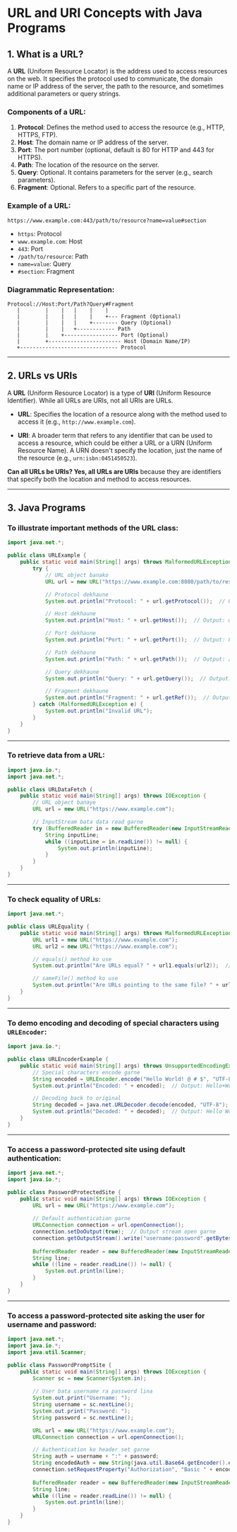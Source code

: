 
# URL and URI Concepts with Java Programs

## 1. What is a URL?

A **URL** (Uniform Resource Locator) is the address used to access resources on the web. It specifies the protocol used to communicate, the domain name or IP address of the server, the path to the resource, and sometimes additional parameters or query strings.

### Components of a URL:

1. **Protocol**: Defines the method used to access the resource (e.g., HTTP, HTTPS, FTP).
2. **Host**: The domain name or IP address of the server.
3. **Port**: The port number (optional, default is 80 for HTTP and 443 for HTTPS).
4. **Path**: The location of the resource on the server.
5. **Query**: Optional. It contains parameters for the server (e.g., search parameters).
6. **Fragment**: Optional. Refers to a specific part of the resource.

### Example of a URL:
```
https://www.example.com:443/path/to/resource?name=value#section
```

- `https`: Protocol
- `www.example.com`: Host
- `443`: Port
- `/path/to/resource`: Path
- `name=value`: Query
- `#section`: Fragment

### Diagrammatic Representation:

```
Protocol://Host:Port/Path?Query#Fragment
   |        |    |   |    |    |
   |        |    |   |    |    +--- Fragment (Optional)
   |        |    |   |    +-------- Query (Optional)
   |        |    |   +------------ Path
   |        |    +----------------- Port (Optional)
   |        +----------------------- Host (Domain Name/IP)
   +------------------------------- Protocol
```

---

## 2. URLs vs URIs

A **URL** (Uniform Resource Locator) is a type of **URI** (Uniform Resource Identifier). While all URLs are URIs, not all URIs are URLs.

- **URL**: Specifies the location of a resource along with the method used to access it (e.g., `http://www.example.com`).
  
- **URI**: A broader term that refers to any identifier that can be used to access a resource, which could be either a URL or a URN (Uniform Resource Name). A URN doesn't specify the location, just the name of the resource (e.g., `urn:isbn:0451450523`).

**Can all URLs be URIs? Yes, all URLs are URIs** because they are identifiers that specify both the location and method to access resources.

---

## 3. Java Programs

### To illustrate important methods of the URL class:

```java
import java.net.*;

public class URLExample {
    public static void main(String[] args) throws MalformedURLException {
        try {
            // URL object banako
            URL url = new URL("https://www.example.com:8080/path/to/resource?name=value#section");

            // Protocol dekhaune
            System.out.println("Protocol: " + url.getProtocol());  // Output: https

            // Host dekhaune
            System.out.println("Host: " + url.getHost());  // Output: www.example.com

            // Port dekhaune
            System.out.println("Port: " + url.getPort());  // Output: 8080

            // Path dekhaune
            System.out.println("Path: " + url.getPath());  // Output: /path/to/resource

            // Query dekhaune
            System.out.println("Query: " + url.getQuery());  // Output: name=value

            // Fragment dekhaune
            System.out.println("Fragment: " + url.getRef());  // Output: section
        } catch (MalformedURLException e) {
            System.out.println("Invalid URL");
        }
    }
}
```



---

### To retrieve data from a URL:

```java
import java.io.*;
import java.net.*;

public class URLDataFetch {
    public static void main(String[] args) throws IOException {
        // URL object banaye
        URL url = new URL("https://www.example.com");

        // InputStream bata data read garne
        try (BufferedReader in = new BufferedReader(new InputStreamReader(url.openStream()))) {
            String inputLine;
            while ((inputLine = in.readLine()) != null) {
                System.out.println(inputLine);
            }
        }
    }
}
```



---

### To check equality of URLs:

```java
import java.net.*;

public class URLEquality {
    public static void main(String[] args) throws MalformedURLException {
        URL url1 = new URL("https://www.example.com");
        URL url2 = new URL("https://www.example.com");

        // equals() method ko use
        System.out.println("Are URLs equal? " + url1.equals(url2));  // Output: true

        // sameFile() method ko use
        System.out.println("Are URLs pointing to the same file? " + url1.sameFile(url2));  // Output: true
    }
}
```



---

### To demo encoding and decoding of special characters using `URLEncoder`:

```java
import java.io.*;

public class URLEncoderExample {
    public static void main(String[] args) throws UnsupportedEncodingException {
        // Special characters encode garne
        String encoded = URLEncoder.encode("Hello World! @ # $", "UTF-8");
        System.out.println("Encoded: " + encoded);  // Output: Hello+World%21+%40+%23+%24

        // Decoding back to original
        String decoded = java.net.URLDecoder.decode(encoded, "UTF-8");
        System.out.println("Decoded: " + decoded);  // Output: Hello World! @ # $
    }
}
```


---

### To access a password-protected site using default authentication:

```java
import java.net.*;
import java.io.*;

public class PasswordProtectedSite {
    public static void main(String[] args) throws IOException {
        URL url = new URL("https://www.example.com");
        
        // Default authentication garne
        URLConnection connection = url.openConnection();
        connection.setDoOutput(true);  // Output stream open garne
        connection.getOutputStream().write("username:password".getBytes());
        
        BufferedReader reader = new BufferedReader(new InputStreamReader(connection.getInputStream()));
        String line;
        while ((line = reader.readLine()) != null) {
            System.out.println(line);
        }
    }
}
```



---

### To access a password-protected site asking the user for username and password:

```java
import java.net.*;
import java.io.*;
import java.util.Scanner;

public class PasswordPromptSite {
    public static void main(String[] args) throws IOException {
        Scanner sc = new Scanner(System.in);
        
        // User bata username ra password lina
        System.out.print("Username: ");
        String username = sc.nextLine();
        System.out.print("Password: ");
        String password = sc.nextLine();

        URL url = new URL("https://www.example.com");
        URLConnection connection = url.openConnection();

        // Authentication ko header set garne
        String auth = username + ":" + password;
        String encodedAuth = new String(java.util.Base64.getEncoder().encode(auth.getBytes()));
        connection.setRequestProperty("Authorization", "Basic " + encodedAuth);
        
        BufferedReader reader = new BufferedReader(new InputStreamReader(connection.getInputStream()));
        String line;
        while ((line = reader.readLine()) != null) {
            System.out.println(line);
        }
    }
}
```


